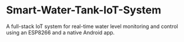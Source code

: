 # Smart-Water-Tank-IoT-System
A full-stack IoT system for real-time water level monitoring and control using an ESP8266 and a native Android app.
